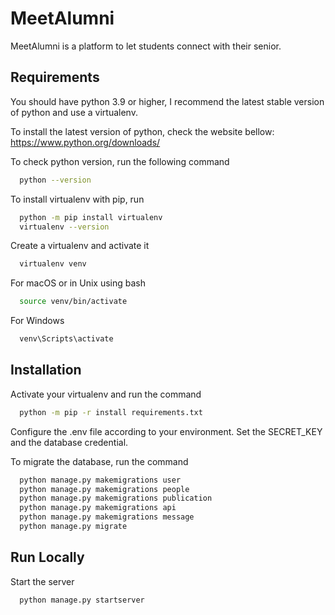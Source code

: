 
# MeetAlumni

MeetAlumni is a platform to let students connect with their senior.


## Requirements
You should have python 3.9 or higher, I recommend the latest stable version of python and use a virtualenv.

To install the latest version of python, check the website bellow: https://www.python.org/downloads/

To check python version, run the following command

```bash
  python --version
```

To install virtualenv with pip, run

```bash
  python -m pip install virtualenv
  virtualenv --version
```

Create a virtualenv and activate it

```bash
  virtualenv venv
```

For macOS or in Unix using bash
```bash
  source venv/bin/activate
```

For Windows
```bash
  venv\Scripts\activate
```
## Installation

Activate your virtualenv and run the command

```bash
  python -m pip -r install requirements.txt
```
    
Configure the .env file according to your environment. Set the SECRET_KEY and the database credential.

To migrate the database, run the command
```bash
  python manage.py makemigrations user
  python manage.py makemigrations people
  python manage.py makemigrations publication
  python manage.py makemigrations api
  python manage.py makemigrations message
  python manage.py migrate
```
## Run Locally

Start the server

```bash
  python manage.py startserver
```

